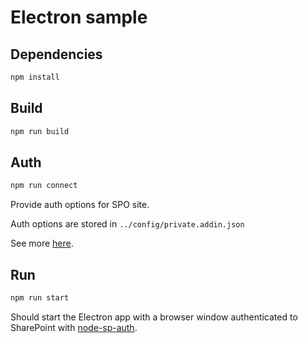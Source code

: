 # Electron sample

## Dependencies

```bash
npm install
```

## Build

```bash
npm run build
```

## Auth

```bash
npm run connect
```

Provide auth options for SPO site.

Auth options are stored in `../config/private.addin.json`

See more [here](https://github.com/koltyakov/node-sp-auth-config).

## Run

```bash
npm run start
```

Should start the Electron app with a browser window authenticated to SharePoint with [node-sp-auth](https://github.com/s-KaiNet/node-sp-auth).
